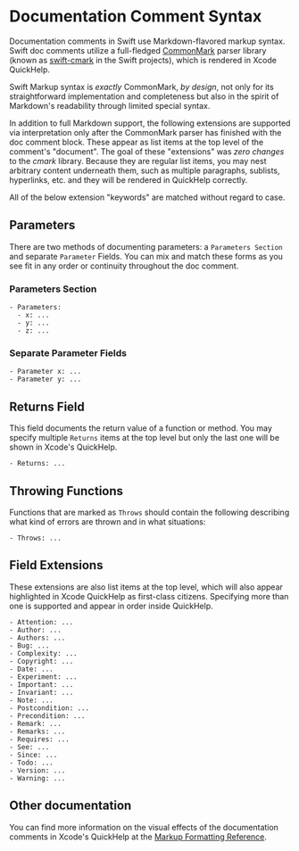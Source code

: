 # Documentation Comment Syntax

Documentation comments in Swift use Markdown-flavored markup syntax. Swift doc
comments utilize a full-fledged [CommonMark] parser library (known as [swift-cmark] in
the Swift projects), which is rendered in Xcode QuickHelp.

[CommonMark]: http://commonmark.org
[swift-cmark]: https://github.com/apple/swift-cmark

Swift Markup syntax is *exactly* CommonMark, *by design*, not only for its
straightforward implementation and completeness but also in the spirit of
Markdown's readability through limited special syntax.

In addition to full Markdown support, the following extensions are supported via
interpretation only after the CommonMark parser has finished with the doc
comment block. These appear as list items at the top level of the comment's
"document". The goal of these "extensions" was *zero changes* to the *cmark*
library. Because they are regular list items, you may nest arbitrary content
underneath them, such as multiple paragraphs, sublists, hyperlinks, etc. and
they will be rendered in QuickHelp correctly.

All of the below extension "keywords" are matched without regard to case.

## Parameters

There are two methods of documenting parameters: a `Parameters Section` and
separate `Parameter` Fields. You can mix and match these forms as you see fit in
any order or continuity throughout the doc comment.

### Parameters Section

    - Parameters:
      - x: ...
      - y: ...
      - z: ...

### Separate Parameter Fields

    - Parameter x: ...
    - Parameter y: ...

## Returns Field

This field documents the return value of a function or method. You may specify
multiple `Returns` items at the top level but only the last one will be
shown in Xcode's QuickHelp.

    - Returns: ...

## Throwing Functions

Functions that are marked as `Throws` should contain the following describing
what kind of errors are thrown and in what situations:

    - Throws: ...

## Field Extensions

These extensions are also list items at the top level, which will also appear
highlighted in Xcode QuickHelp as first-class citizens.  Specifying more than
one is supported and appear in order inside QuickHelp.

    - Attention: ...
    - Author: ...
    - Authors: ...
    - Bug: ...
    - Complexity: ...
    - Copyright: ...
    - Date: ...
    - Experiment: ...
    - Important: ...
    - Invariant: ...
    - Note: ...
    - Postcondition: ...
    - Precondition: ...
    - Remark: ...
    - Remarks: ...
    - Requires: ...
    - See: ...
    - Since: ...
    - Todo: ...
    - Version: ...
    - Warning: ...

## Other documentation

You can find more information on the visual effects of the documentation comments
in Xcode's QuickHelp at the [Markup Formatting Reference].

[Markup Formatting Reference]: https://developer.apple.com/library/mac/documentation/Xcode/Reference/xcode_markup_formatting_ref

